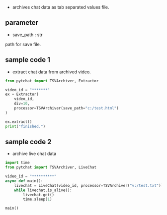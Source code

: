 + archives chat data as tab separated values file.

## parameter
+ save_path : str

path for save file.

## sample code 1
+ extract chat data from archived video.
```python
from pytchat import TSVArchiver, Extractor

video_id = "*******"
ex = Extractor(
    video_id,
    div=10,
    processor=TSVArchiver(save_path="c:/test.html")
)

ex.extract()
print("finished.")
```
## sample code 2
+ archive live chat data
```python
import time
from pytchat import TSVArchiver, LiveChat

video_id = "**********"
async def main():
    livechat = LiveChat(video_id, processor=TSVArchiver("v:/test.txt"))
    while livechat.is_alive():
        livechat.get()
        time.sleep(1)

main()
```
